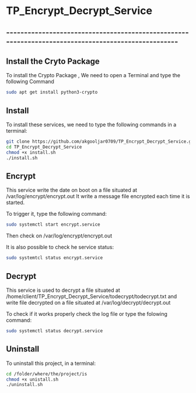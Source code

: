 # TP_Encrypt_Decrypt_Service

## ---------------------------------------------------------------------------------------------------
## Install the Cryto Package
To install the Crypto Package , We need to open a Terminal and type the following Command
```sh
sudo apt get install python3-crypto
```


## Install
To install these services, we need to type the following commands in a terminal:
```sh
git clone https://github.com/akgooljar0709/TP_Encrypt_Decrypt_Service.git
cd TP_Encrypt_Decrypt_Service
chmod +x install.sh 
./install.sh
```
## Encrypt
This service write the date on boot on a file situated at /var/log/encrypt/encrypt.out
It write a message file encrypted each time it is started.

To trigger it, type the following command:

```sh
sudo systemctl start encrypt.service
```

Then check on /var/log/encrypt/encrypt.out

It is also possible to check he service status:

```sh
sudo systemtcl status encrypt.service
```

## Decrypt
This service is used to decrypt a file situated at /home/client/TP_Encrypt_Decrypt_Service/todecrypt/todecrypt.txt and write file decrypted on a file situated at  /var/log/decrypt/decrypt.out 

To check if it works properly check the log file or type the folowing command:
```sh
sudo systemctl status decrypt.service
```



## Uninstall

To uninstall this project, in a terminal:

```sh
cd /folder/where/the/project/is
chmod +x unistall.sh 
./uninstall.sh
```
